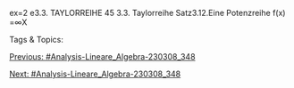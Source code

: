 ex=2
e3.3. TAYLORREIHE 45
3.3. Taylorreihe
Satz3.12.Eine Potenzreihe
f(x) =∞X

   Tags & Topics:
   

[Previous: #Analysis-Lineare_Algebra-230308_348](Analysis-Lineare_Algebra-230308_348.md)

[Next: #Analysis-Lineare_Algebra-230308_348](Analysis-Lineare_Algebra-230308_348.md)